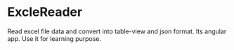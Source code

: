 # ExcleReader
Read excel file data and convert into table-view and json format. Its angular app. Use it for learning purpose.
